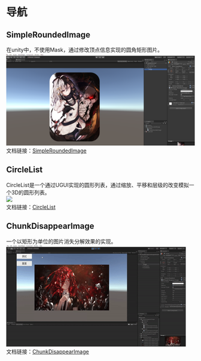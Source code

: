 # 导航
## SimpleRoundedImage
在unity中，不使用Mask，通过修改顶点信息实现的圆角矩形图片。  
![](Readme/SimpleRoundedImage/SimpleRoundedImageDoc/5.png)  
文档链接：[SimpleRoundedImage](Readme/SimpleRoundedImage/README.md)
## CircleList
CircleList是一个通过UGUI实现的圆形列表，通过缩放、平移和层级的改变模拟一个3D的圆形列表。  
![](Readme/CircleList/CircleListDoc/illustrate1.gif)  
文档链接：[CircleList](Readme/CircleList/README.md)
## ChunkDisappearImage
一个以矩形为单位的图片消失分解效果的实现。  
![](Readme/ChunkDisappearImage/ChunkDisappearImageDoc/illustrate1.gif)  
文档链接：[ChunkDisappearImage](Readme/ChunkDisappearImage/README.md)